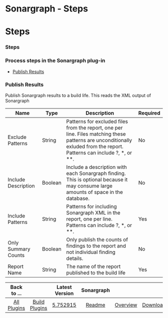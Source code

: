 
Sonargraph - Steps
==================

# Steps



### Steps




 



### Process steps in the Sonargraph plug-in


* [Publish Results](#publish_results)




### Publish Results


Publish Sonargraph results to a build life. This reads the XML output of Sonargraph




| Name | Type | Description | Required |
| --- | --- | --- | --- |
| Exclude Patterns | String | Patterns for excluded files from the report, one per line. Files matching these patterns are unconditionally exluded from the report. Patterns can include ?, \*, or \*\*. | No |
| Include Description | Boolean | Include a description with each Sonargraph finding. This is optional because it may consume large amounts of space in the database. | No |
| Include Patterns | String | Patterns for including Sonargraph XML in the report, one per line. Patterns can include ?, \*, or \*\*. | Yes |
| Only Summary Counts | Boolean | Only publish the counts of findings to the report and not individual finding details. | No |
| Report Name | String | The name of the report published to the build life | Yes |





|Back to ...||Latest Version|Sonargraph |||
| :---: | :---: | :---: | :---: | :---: | :---: |
|[All Plugins](../../index.md)|[Build Plugins](../README.md)|[5.752915](https://raw.githubusercontent.com/UrbanCode/IBM-UCB-PLUGINS/main/files/Sonargraph/Sonargraph-5.752915.zip)|[Readme](README.md)|[Overview](overview.md)|[Downloads](downloads.md)|
